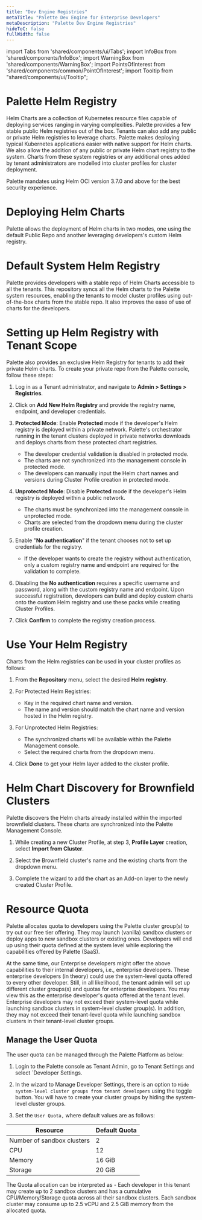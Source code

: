 ```yaml
---
title: "Dev Engine Registries"
metaTitle: "Palette Dev Engine for Enterprise Developers"
metaDescription: "Palette Dev Engine Registries"
hideToC: false
fullWidth: false
---
```


import Tabs from 'shared/components/ui/Tabs';
import InfoBox from 'shared/components/InfoBox';
import WarningBox from 'shared/components/WarningBox';
import PointsOfInterest from 'shared/components/common/PointOfInterest';
import Tooltip from "shared/components/ui/Tooltip";



# Palette Helm Registry
Helm Charts are a collection of Kubernetes resource files capable of deploying services ranging in varying complexities. Palette provides a few stable public Helm registries out of the box. Tenants can also add any public or private Helm registries to leverage charts. Palette makes deploying typical Kubernetes applications easier with native support for Helm charts. We also allow the addition of any public or private Helm chart registry to the system. Charts from these system registries or any additional ones added by tenant administrators are modelled into cluster profiles for cluster deployment.

Palette mandates using Helm OCI version 3.7.0 and above for the best security experience.

#  Deploying Helm Charts
Palette allows the deployment of Helm charts in two modes, one using the default Public Repo and another leveraging developers's custom Helm registry.

# Default System Helm Registry
Palette provides developers with a stable repo of Helm Charts accessible to all the tenants. This repository syncs all the Helm charts to the Palette system resources, enabling the tenants to model cluster profiles using out-of-the-box charts from the stable repo. It also improves the ease of use of charts for the developers.

# Setting up Helm Registry with Tenant Scope

Palette also provides an exclusive Helm Registry for tenants to add their private Helm charts. To create your private repo from the Palette console, follow these steps:


1. Log in as a Tenant administrator, and navigate to **Admin > Settings > Registries**.


2. Click on **Add New Helm Registry** and provide the registry name, endpoint, and developer credentials.


3. **Protected Mode**: Enable **Protected** mode if the developer's Helm registry is deployed within a private network. Palette's orchestrator running in the tenant clusters deployed in private networks downloads and deploys charts from these protected chart registries.
   * The developer credential validation is disabled in protected mode.
   * The charts are not synchronized into the management console in protected mode.
   * The developers can manually input the Helm chart names and versions during Cluster Profile creation in protected mode. 


4. **Unprotected Mode**: Disable **Protected** mode if the developer's Helm registry is deployed within a public network. 
   * The charts must be synchronized into the management console in unprotected mode. 
   * Charts are selected from the dropdown menu during the cluster profile creation.


5. Enable "**No authentication**" if the tenant chooses not to set up credentials for the registry.
   * If the developer wants to create the registry without authentication, only a custom registry name and endpoint are required for the validation to complete. 


6. Disabling the **No authentication** requires a specific username and password, along with the custom registry name and endpoint. Upon successful registration, developers can build and deploy custom charts onto the custom Helm registry and use these packs while creating Cluster Profiles.


7. Click **Confirm** to complete the registry creation process.


# Use Your Helm Registry
Charts from the Helm registries can be used in your cluster profiles as follows:

1. From the **Repository** menu, select the desired **Helm registry**.


2. For Protected Helm Registries:
    * Key in the required chart name and version. 
    * The name and version should match the chart name and version hosted in the Helm registry.


3. For Unprotected Helm Registries:
    * The synchronized charts will be available within the Palette Management console. 
    * Select the required charts from the dropdown menu.


4. Click **Done** to get your Helm layer added to the cluster profile.

# Helm Chart Discovery for Brownfield Clusters

Palette discovers the Helm charts already installed within the imported brownfield clusters. These charts are synchronized into the Palette Management Console.

1. While creating a new Cluster Profile, at step 3, **Profile Layer** creation, select **Import from Cluster**.


2. Select the Brownfield cluster's name and the existing charts from the dropdown menu.


3. Complete the wizard to add the chart as an Add-on layer to the newly created Cluster Profile.


# Resource Quota

Palette allocates quota to developers using the Palette cluster group(s) to try out our free tier offering. They may launch (vanilla) sandbox clusters or deploy apps to new sandbox clusters or existing ones. Developers will end up using their quota defined at the system level while exploring the capabilities offered by Palette (SaaS). 


At the same time, our Enterprise developers might offer the above capabilities to their internal developers, i.e., enterprise developers. These enterprise developers (in theory) could use the system-level quota offered to every other developer. Still, in all likelihood, the tenant admin will set up different cluster groups(s) and quotas for enterprise developers. You may view this as the enterprise developer's quota offered at the tenant level.
Enterprise developers may not exceed their system-level quota while launching sandbox clusters in system-level cluster group(s). In addition, they may not exceed their tenant-level quota while launching sandbox clusters in their tenant-level cluster groups.

## Manage the User Quota

The user quota can be managed through the Palette Platform as below:

1. Login to the Palette console as Tenant Admin, go to Tenant Settings and select `Developer Settings.


2. In the wizard to Manage Developer Settings, there is an option to `Hide system-level cluster groups from tenant developers` using the toggle button. You will have to create your cluster groups by hiding the system-level cluster groups.


3. Set the `User Quota,` where default values are as follows:

|Resource|Default Quota|
|--------|-------------|
|Number of sandbox clusters| 2|
|CPU|12|
|Memory| 16 GiB|
|Storage| 20 GiB|

<InfoBox>
The Quota allocation can be interpreted as - Each developer in this tenant may create up to 2 sandbox clusters and has a cumulative CPU/Memory/Storage quota across all their sandbox clusters. Each sandbox cluster may consume up to 2.5 vCPU and 2.5 GiB memory from the allocated quota.
</InfoBox>

<br />

